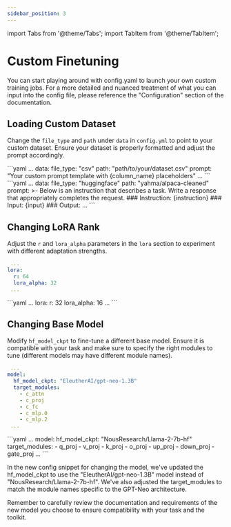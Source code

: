 ```yaml
---
sidebar_position: 3
---
```


import Tabs from '@theme/Tabs';
import TabItem from '@theme/TabItem';

# Custom Finetuning

You can start playing around with config.yaml to launch your own custom training jobs. For a more detailed and nuanced treatment of what you can input into the config file, please reference the "Configuration" section of the documentation.

## Loading Custom Dataset

Change the `file_type` and `path` under `data` in `config.yml` to point to your custom dataset. Ensure your dataset is properly formatted and adjust the prompt accordingly.

<Tabs>
<TabItem value="new" label="New Config" default>
```yaml
 ...
data:
  file_type: "csv"
  path: "path/to/your/dataset.csv"
  prompt: "Your custom prompt template with {column_name} placeholders"
 ...
```
</TabItem>
<TabItem value="old" label="Old Config">
```yaml
 ...
data:
  file_type: "huggingface"
  path: "yahma/alpaca-cleaned"
  prompt:
    >- Below is an instruction that describes a task.
       Write a response that appropriately completes the request.
       ### Instruction: {instruction}
       ### Input: {input}
       ### Output:
 ...
```
</TabItem>
</Tabs>

## Changing LoRA Rank

Adjust the `r` and `lora_alpha` parameters in the `lora` section to experiment with different adaptation strengths.
<Tabs>
<TabItem value="new" label="New Config" default>

```yaml
 ...
lora:
  r: 64
  lora_alpha: 32
 ...
```

</TabItem>
<TabItem value="old" label="Old Config">
```yaml
 ...
lora:
  r: 32
  lora_alpha: 16
 ...
```
</TabItem>
</Tabs>

## Changing Base Model

Modify `hf_model_ckpt` to fine-tune a different base model. Ensure it is compatible with your task and make sure to specify the right modules to tune (different models may have different module names).

<Tabs>
<TabItem value="new" label="New Config" default>

```yaml
 ...
model:
  hf_model_ckpt: "EleutherAI/gpt-neo-1.3B"
  target_modules:
    - c_attn
    - c_proj
    - c_fc
    - c_mlp.0
    - c_mlp.2
 ...
```

</TabItem>
<TabItem value="old" label="Old Config">
```yaml
 ...
model:
  hf_model_ckpt: "NousResearch/Llama-2-7b-hf"
  target_modules:
    - q_proj
    - v_proj
    - k_proj
    - o_proj
    - up_proj
    - down_proj
    - gate_proj
 ...
```
</TabItem>
</Tabs>

In the new config snippet for changing the model, we've updated the hf_model_ckpt to use the "EleutherAI/gpt-neo-1.3B" model instead of "NousResearch/Llama-2-7b-hf". We've also adjusted the target_modules to match the module names specific to the GPT-Neo architecture.

Remember to carefully review the documentation and requirements of the new model you choose to ensure compatibility with your task and the toolkit.
